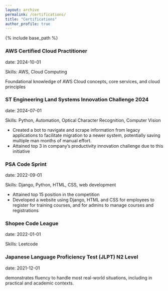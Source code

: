 ```yaml
---
layout: archive
permalink: /certifications/
title: "Certifications"
author_profile: true
---
```


{% include base_path %}

### AWS Certified Cloud Practitioner

date: 2024-10-01

Skills: AWS, Cloud Computing

Foundational knowledge of AWS Cloud concepts, core services, and cloud principles

### ST Engineering Land Systems Innovation Challenge 2024

date: 2024-07-01

Skills: Python, Automation, Optical Character Recognition, Computer Vision

- Created a bot to navigate and scrape information from legacy applications to facilitate migration to a newer system, potentially saving multiple man months of manual effort.
- Attained top 3 in company’s productivity innovation challenge due to this initiative

### PSA Code Sprint

date: 2022-09-01

Skills: Django, Python, HTML, CSS, web development

- Attained top 15 position in the competition
- Developed a website using Django, HTML and CSS for employees to register for training courses, and for admins to manage courses and registrations

### Shopee Code League

date: 2022-01-01

Skills: Leetcode

### Japanese Language Proficiency Test (JLPT) N2 Level

date: 2021-12-01

demonstrates fluency to handle most real-world situations, including in practical and academic contexts.
